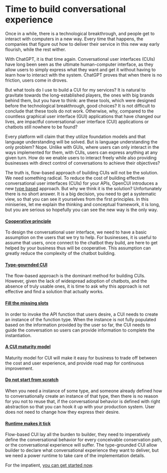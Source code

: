 # Time to build conversational experience
Once in a while, there is a technological breakthrough, and people get to interact with computers in a new way. Every time that happens, the companies that figure out how to deliver their service in this new way early flourish, while the rest wither. 

With ChatGPT, it is that time again. Conversational user interfaces (CUIs) have long been seen as the ultimate human-computer interface, as they allow users to simply express what they want and get it without having to learn how to interact with the system. ChatGPT proves that when there is no friction, users come in droves.

But what tools do I use to build a CUI for my services? It is natural to gravitate towards the long-established players, the ones with big brands behind them, but you have to think: are these tools, which were designed before the technological breakthrough, good choices? It is not difficult to conclude that these tools do not work. Otherwise, why, compared to the countless graphical user interface (GUI) applications that have changed our lives, are impactful conversational user interface (CUI) applications or chatbots still nowhere to be found?

Every platform will claim that they utilize foundation models and that language understanding will be solved. But is language understanding the only problem? Nope. Unlike with GUIs, where users can only interact in the ways implemented for them, with CUIs, users can express anything at any given turn. How do we enable users to interact freely while also providing businesses with direct control of conversations to achieve their objectives?

The truth is, flow-based approach of building CUIs will not be the solution. We need something radical. To reduce the cost of building effective conversational user interfaces (CUIs) for your APIs, OpenCUI introduces a new [type based](../essentials/sgcui.md) approach. But why we think it is the solution? Unfortunately there is no short answer. It is a big decision, you need to get a systematic view, so that you can see it yourselves from the first principles. In this miniseries, let me explain the thinking and conceptual framework, it is long, but you are serious so hopefully you can see the new way is the only way.

#### [Cooperative principle](cooperative.md)
To design the conversational user interface, we need to have a basic assumption on the users that we try to help. For businesses, it is useful to assume that users, once connect to the chatbot they build, are here to get helped by your business thus will be cooperative. This assumption can greatly reduce the complexity of the chatbot building.  

#### [Type-gournded CUI](sgcui.md)
The flow-based approach is the dominant method for building CUIs. However, given the lack of widespread adoption of chatbots, and the absence of truly usable ones, it is time to ask why this approach is not effective and find a solution that actually works.

#### [Fill the missing slots](slotfilling.md)
In order to invoke the API function that users desire, a CUI needs to create an instance of the function type. When the instance is not fully populated based on the information provided by the user so far, the CUI needs to guide the conversation so users can provide information to complete the instantiation.

#### [A CUI maturity model](5levels-cui.md)
Maturity model for CUI will make it easy for business to trade off between the cost and user experience, and provide road map for continuous improvement. 

#### [Do not start from scratch](components.md)
When you need a instance of some type, and someone already defined how to conversationally create an instance of that type, then there is no reason for you not to reuse that, if the conversational behavior is defined with right abstraction so that you can hook it up with your production system. User does not need to change how they express their desire. 

#### [Runtime makes it tick](architecture.md)
Flow-based CUI lay all the burden to builder, they need to imperatively define the conversational behavior for every conceivable conservation path, or the conversational experience will suffer. The type-grounded CUI allow builder to declare what conversational experience they want to deliver, but we need a power runtime to take care of the implementation details.


For the impatient, [you can get started now](https://build.opencui.io).
